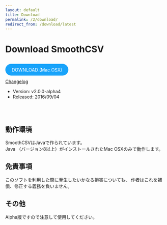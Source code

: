 ```yaml
---
layout: default
title: Download
permalink: /2/download/
redirect_from: /download/latest
---
```

 
Download SmoothCSV
====


<a href="https://github.com/kohii/smoothcsv/releases/download/v2.0.0-alpha4/SmoothCSV-2.0.0-alpha5.dmg"
   target="_blank"
    style="background: #18a3fa; color: #fff; border: 0; outline: none; border-radius: 20px; font-size: 14px; padding: 10px 20px; display: inline-block; margin: 10px 0;">
    DOWNLOAD (Mac OSX)
</a><br>
<a href="https://github.com/kohii/smoothcsv/releases/tag/v2.0.0-alpha5" target="_blank">Changelog</a>

- Version: v2.0.0-alpha4
- Released: 2016/09/04

<br><br>

## 動作環境

SmoothCSVはJavaで作られています。  
Java （バージョン8以上）がインストールされたMac OSXのみで動作します。

## 免責事項

このソフトを利用した際に発生したいかなる損害についても、 作者はこれを補償、修正する義務を負いません。

## その他

Alpha版ですので注意して使用してください。